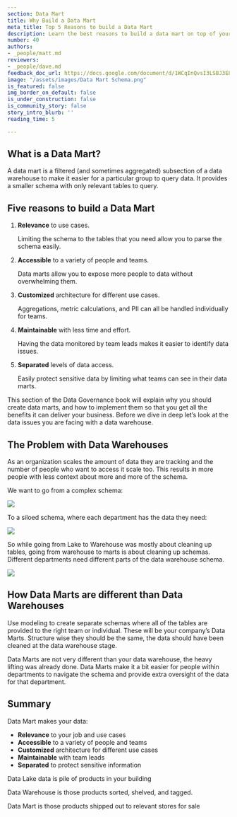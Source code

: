 ```yaml
---
section: Data Mart
title: Why Build a Data Mart
meta_title: Top 5 Reasons to build a Data Mart
description: Learn the best reasons to build a data mart on top of your data warehouse
number: 40
authors:
- _people/matt.md
reviewers:
- _people/dave.md
feedback_doc_url: https://docs.google.com/document/d/1WCqInQvsI3LSBJ3E8Af1Sfmsl2EK5DWlzQgSPeWVmDU/edit?usp=sharing
image: "/assets/images/Data Mart Schema.png"
is_featured: false
img_border_on_default: false
is_under_construction: false
is_community_story: false
story_intro_blurb: ''
reading_time: 5

---
```

## What is a Data Mart?

A data mart is a filtered (and sometimes aggregated) subsection of a data warehouse to make it easier for a particular group to query data. It provides a smaller schema with only relevant tables to query.

## Five reasons to build a Data Mart

1. **Relevance** to use cases. 

   Limiting the schema to the tables that you need allow you to parse the schema easily.
2. **Accessible** to a variety of people and teams. 

   Data marts allow you to expose more people to data without overwhelming them.
3. **Customized** architecture for different use cases. 

   Aggregations, metric calculations, and PII can all be handled individually for teams.
4. **Maintainable** with less time and effort. 

   Having the data monitored by team leads makes it easier to identify data issues.
5. **Separated** levels of data access. 

   Easily protect sensitive data by limiting what teams can see in their data marts.

This section of the Data Governance book will explain why you should create data marts, and how to implement them so that you get all the benefits it can deliver your business. Before we dive in deep let’s look at the data issues you are facing with a data warehouse.

## The Problem with Data Warehouses

As an organization scales the amount of data they are tracking and the number of people who want to access it scale too. This results in more people with less context about more and more of the schema.

We want to go from a complex schema:

![](https://lh4.googleusercontent.com/aCGL8MDXzwytGTb2ewvGgT5vVdpNjPXbvzY2GzUF8iBKz44hLIPNlMRoKQgMqkSPEgE5w8G173KYjd6w1n63-5T2YfwfMNzM_8aW8m7gvojVQqZnkG29YrgnlKes8XZyOdQ4y2Td)

To a siloed schema, where each department has the data they need:

![](https://lh5.googleusercontent.com/yoWAESu6C73f2sdpA4GzMU8zG0XNK0jTagC6Q7e-8yudgJgObcOIvjMPKWtJ8MlMNfhtUtELBAlE6HE0H7b3TZC8y40elE5shv0MGwJ5ldVY7fSZiBPDB-U-hSVi1x0L4cPMotpH)

So while going from Lake to Warehouse was mostly about cleaning up tables, going from warehouse to marts is about cleaning up schemas. Different departments need different parts of the data warehouse schema.

![](https://lh5.googleusercontent.com/IJ17R4l5ee_IzucFnpl34MYuHhFXoqI6yOtPsYxEGyvN4Rqt8M8GuQzo35kOc86FIfHEeYE42qORp-C6G19KuMquuqM6k0jybTjBKSyoCQnuk7kWJrJcNKWrEgjZ-6J5IwQ8yI7E)

## How Data Marts are different than Data Warehouses

Use modeling to create separate schemas where all of the tables are provided to the right team or individual. These will be your company’s Data Marts. Structure wise they should be the same, the data should have been cleaned at the data warehouse stage.

Data Marts are not very different than your data warehouse, the heavy lifting was already done. Data Marts make it a bit easier for people within departments to navigate the schema and provide extra oversight of the data for that department.

## Summary

Data Mart makes your data:

* **Relevance** to your job and use cases
* **Accessible** to a variety of people and teams
* **Customized** architecture for different use cases
* **Maintainable** with team leads
* **Separated** to protect sensitive information

Data Lake data is pile of products in your building

Data Warehouse is those products sorted, shelved, and tagged.

Data Mart is those products shipped out to relevant stores for sale